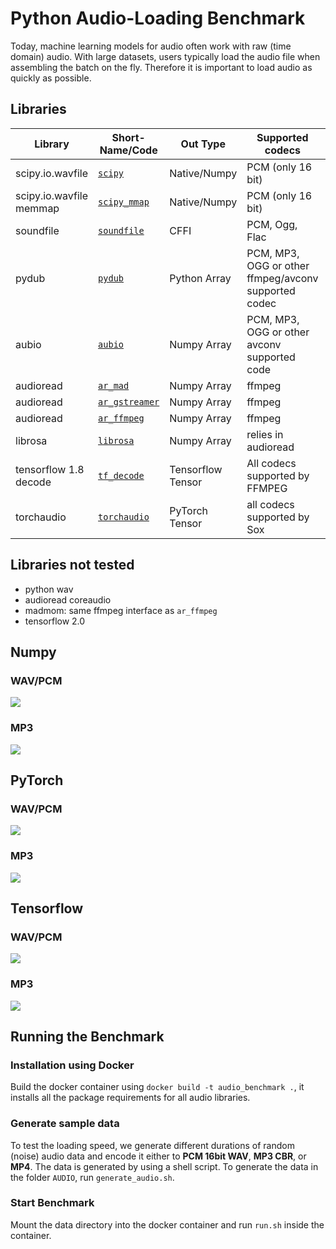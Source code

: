 # Python Audio-Loading Benchmark

Today, machine learning models for audio often work with raw (time domain) audio. With large datasets, users typically load the audio file when assembling the batch on the fly. Therefore it is important to load audio as quickly as possible.

## Libraries

| Library                 | Short-Name/Code          | Out Type          | Supported codecs  | Excerpts/Seeking |
|-------------------------|-----------------------|-------------------|-------------------| -----------------|
| scipy.io.wavfile        | [`scipy`](loader.py)       | Native/Numpy      | PCM (only 16 bit)   | ❌        |
| scipy.io.wavfile memmap | [`scipy_mmap`](loader.py)  | Native/Numpy      | PCM (only 16 bit)   | ✅        |
| soundfile               | [`soundfile`](loader.py)   | CFFI              | PCM, Ogg, Flac | ✅             |
| pydub               | [`pydub`](loader.py) | Python Array |  PCM, MP3, OGG or other ffmpeg/avconv supported codec | ❌ |
| aubio               | [`aubio`](loader.py) | Numpy Array | PCM, MP3, OGG or other avconv supported code |  ✅ |
| audioread           | [`ar_mad`](loader.py) | Numpy Array | ffmpeg | ✅ |
| audioread           | [`ar_gstreamer`](loader.py) | Numpy Array | ffmpeg | ✅ |
| audioread           | [`ar_ffmpeg`](loader.py) | Numpy Array | ffmpeg | ✅ |
| librosa             | [`librosa`](loader.py) | Numpy Array | relies in audioread |  ✅ |
| tensorflow 1.8 decode | [`tf_decode`](loader.py) | Tensorflow Tensor | All codecs supported by FFMPEG |  ✅ |
| torchaudio | [`torchaudio`](loader.py) | PyTorch Tensor | all codecs supported by Sox |  ✅ |

## Libraries not tested

* python wav
* audioread coreaudio
* madmom: same ffmpeg interface as `ar_ffmpeg`
* tensorflow 2.0

## Numpy

### WAV/PCM
![](results/benchmark_np_wav_bar.png)

### MP3
![](results/benchmark_np_mp3_bar.png)

## PyTorch

### WAV/PCM
![](results/benchmark_pytorch_wav_bar.png)

### MP3
![](results/benchmark_pytorch_mp3_bar.png)

## Tensorflow

### WAV/PCM
![](results/benchmark_tf_wav_bar.png)

### MP3
![](results/benchmark_tf_mp3_bar.png)


## Running the Benchmark

### Installation using Docker

Build the docker container using `docker build -t audio_benchmark .`, it installs all the package requirements for all audio libraries.

### Generate sample data

To test the loading speed, we generate different durations of random (noise) audio data and encode it either to __PCM 16bit WAV__, __MP3 CBR__, or __MP4__.
The data is generated by using a shell script. To generate the data in the folder `AUDIO`, run `generate_audio.sh`.

### Start Benchmark

Mount the data directory into the docker container and run `run.sh` inside the container.



